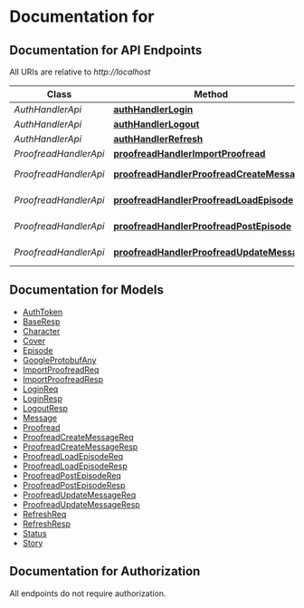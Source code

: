 # Documentation for 

<a name="documentation-for-api-endpoints"></a>
## Documentation for API Endpoints

All URIs are relative to *http://localhost*

| Class | Method | HTTP request | Description |
|------------ | ------------- | ------------- | -------------|
| *AuthHandlerApi* | [**authHandlerLogin**](Apis/AuthHandlerApi.md#authhandlerlogin) | **POST** /v1/auth/login |  |
*AuthHandlerApi* | [**authHandlerLogout**](Apis/AuthHandlerApi.md#authhandlerlogout) | **POST** /v1/auth/logout |  |
*AuthHandlerApi* | [**authHandlerRefresh**](Apis/AuthHandlerApi.md#authhandlerrefresh) | **POST** /v1/auth/refresh |  |
| *ProofreadHandlerApi* | [**proofreadHandlerImportProofread**](Apis/ProofreadHandlerApi.md#proofreadhandlerimportproofread) | **POST** /v1/proofread/import |  |
*ProofreadHandlerApi* | [**proofreadHandlerProofreadCreateMessage**](Apis/ProofreadHandlerApi.md#proofreadhandlerproofreadcreatemessage) | **POST** /v1/proofread/message/create |  |
*ProofreadHandlerApi* | [**proofreadHandlerProofreadLoadEpisode**](Apis/ProofreadHandlerApi.md#proofreadhandlerproofreadloadepisode) | **POST** /v1/proofread/episode/load |  |
*ProofreadHandlerApi* | [**proofreadHandlerProofreadPostEpisode**](Apis/ProofreadHandlerApi.md#proofreadhandlerproofreadpostepisode) | **POST** /v1/proofread/episode/post |  |
*ProofreadHandlerApi* | [**proofreadHandlerProofreadUpdateMessage**](Apis/ProofreadHandlerApi.md#proofreadhandlerproofreadupdatemessage) | **POST** /v1/proofread/message/update |  |


<a name="documentation-for-models"></a>
## Documentation for Models

 - [AuthToken](./Models/AuthToken.md)
 - [BaseResp](./Models/BaseResp.md)
 - [Character](./Models/Character.md)
 - [Cover](./Models/Cover.md)
 - [Episode](./Models/Episode.md)
 - [GoogleProtobufAny](./Models/GoogleProtobufAny.md)
 - [ImportProofreadReq](./Models/ImportProofreadReq.md)
 - [ImportProofreadResp](./Models/ImportProofreadResp.md)
 - [LoginReq](./Models/LoginReq.md)
 - [LoginResp](./Models/LoginResp.md)
 - [LogoutResp](./Models/LogoutResp.md)
 - [Message](./Models/Message.md)
 - [Proofread](./Models/Proofread.md)
 - [ProofreadCreateMessageReq](./Models/ProofreadCreateMessageReq.md)
 - [ProofreadCreateMessageResp](./Models/ProofreadCreateMessageResp.md)
 - [ProofreadLoadEpisodeReq](./Models/ProofreadLoadEpisodeReq.md)
 - [ProofreadLoadEpisodeResp](./Models/ProofreadLoadEpisodeResp.md)
 - [ProofreadPostEpisodeReq](./Models/ProofreadPostEpisodeReq.md)
 - [ProofreadPostEpisodeResp](./Models/ProofreadPostEpisodeResp.md)
 - [ProofreadUpdateMessageReq](./Models/ProofreadUpdateMessageReq.md)
 - [ProofreadUpdateMessageResp](./Models/ProofreadUpdateMessageResp.md)
 - [RefreshReq](./Models/RefreshReq.md)
 - [RefreshResp](./Models/RefreshResp.md)
 - [Status](./Models/Status.md)
 - [Story](./Models/Story.md)


<a name="documentation-for-authorization"></a>
## Documentation for Authorization

All endpoints do not require authorization.
